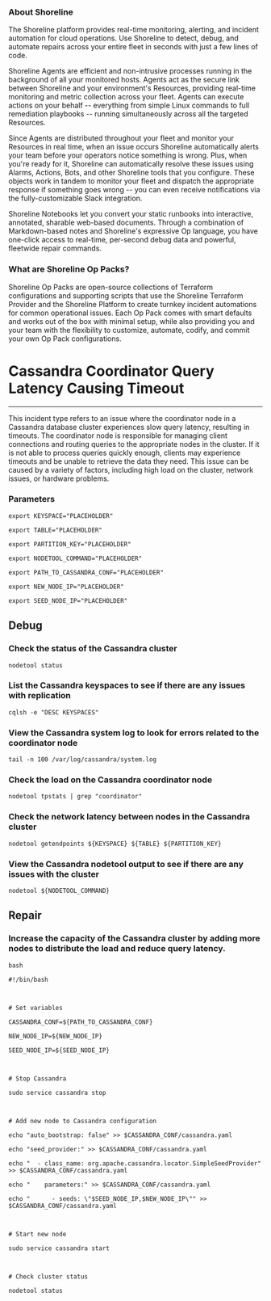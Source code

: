 
### About Shoreline
The Shoreline platform provides real-time monitoring, alerting, and incident automation for cloud operations. Use Shoreline to detect, debug, and automate repairs across your entire fleet in seconds with just a few lines of code.

Shoreline Agents are efficient and non-intrusive processes running in the background of all your monitored hosts. Agents act as the secure link between Shoreline and your environment's Resources, providing real-time monitoring and metric collection across your fleet. Agents can execute actions on your behalf -- everything from simple Linux commands to full remediation playbooks -- running simultaneously across all the targeted Resources.

Since Agents are distributed throughout your fleet and monitor your Resources in real time, when an issue occurs Shoreline automatically alerts your team before your operators notice something is wrong. Plus, when you're ready for it, Shoreline can automatically resolve these issues using Alarms, Actions, Bots, and other Shoreline tools that you configure. These objects work in tandem to monitor your fleet and dispatch the appropriate response if something goes wrong -- you can even receive notifications via the fully-customizable Slack integration.

Shoreline Notebooks let you convert your static runbooks into interactive, annotated, sharable web-based documents. Through a combination of Markdown-based notes and Shoreline's expressive Op language, you have one-click access to real-time, per-second debug data and powerful, fleetwide repair commands.

### What are Shoreline Op Packs?
Shoreline Op Packs are open-source collections of Terraform configurations and supporting scripts that use the Shoreline Terraform Provider and the Shoreline Platform to create turnkey incident automations for common operational issues. Each Op Pack comes with smart defaults and works out of the box with minimal setup, while also providing you and your team with the flexibility to customize, automate, codify, and commit your own Op Pack configurations.

# Cassandra Coordinator Query Latency Causing Timeout
---

This incident type refers to an issue where the coordinator node in a Cassandra database cluster experiences slow query latency, resulting in timeouts. The coordinator node is responsible for managing client connections and routing queries to the appropriate nodes in the cluster. If it is not able to process queries quickly enough, clients may experience timeouts and be unable to retrieve the data they need. This issue can be caused by a variety of factors, including high load on the cluster, network issues, or hardware problems.

### Parameters
```shell
export KEYSPACE="PLACEHOLDER"

export TABLE="PLACEHOLDER"

export PARTITION_KEY="PLACEHOLDER"

export NODETOOL_COMMAND="PLACEHOLDER"

export PATH_TO_CASSANDRA_CONF="PLACEHOLDER"

export NEW_NODE_IP="PLACEHOLDER"

export SEED_NODE_IP="PLACEHOLDER"
```

## Debug

### Check the status of the Cassandra cluster
```shell
nodetool status
```

### List the Cassandra keyspaces to see if there are any issues with replication
```shell
cqlsh -e "DESC KEYSPACES"
```

### View the Cassandra system log to look for errors related to the coordinator node
```shell
tail -n 100 /var/log/cassandra/system.log
```

### Check the load on the Cassandra coordinator node
```shell
nodetool tpstats | grep "coordinator"
```

### Check the network latency between nodes in the Cassandra cluster
```shell
nodetool getendpoints ${KEYSPACE} ${TABLE} ${PARTITION_KEY}
```

### View the Cassandra nodetool output to see if there are any issues with the cluster
```shell
nodetool ${NODETOOL_COMMAND}
```

## Repair

### Increase the capacity of the Cassandra cluster by adding more nodes to distribute the load and reduce query latency.
```shell
bash

#!/bin/bash



# Set variables

CASSANDRA_CONF=${PATH_TO_CASSANDRA_CONF}

NEW_NODE_IP=${NEW_NODE_IP}

SEED_NODE_IP=${SEED_NODE_IP}



# Stop Cassandra

sudo service cassandra stop



# Add new node to Cassandra configuration

echo "auto_bootstrap: false" >> $CASSANDRA_CONF/cassandra.yaml

echo "seed_provider:" >> $CASSANDRA_CONF/cassandra.yaml

echo "  - class_name: org.apache.cassandra.locator.SimpleSeedProvider" >> $CASSANDRA_CONF/cassandra.yaml

echo "    parameters:" >> $CASSANDRA_CONF/cassandra.yaml

echo "      - seeds: \"$SEED_NODE_IP,$NEW_NODE_IP\"" >> $CASSANDRA_CONF/cassandra.yaml



# Start new node

sudo service cassandra start



# Check cluster status

nodetool status


```